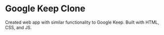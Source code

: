 # Google Keep Clone
Created web app with similar functionality to Google Keep. Built with HTML, CSS, and JS.
